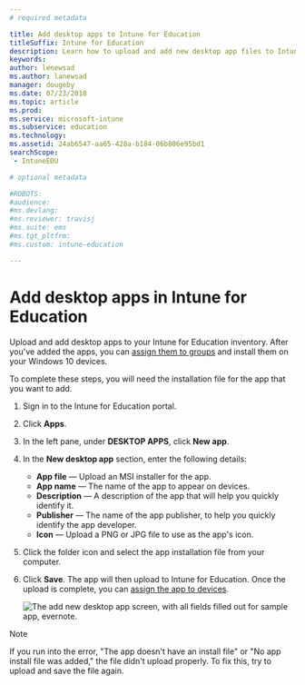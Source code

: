 ```yaml
---
# required metadata

title: Add desktop apps to Intune for Education
titleSuffix: Intune for Education
description: Learn how to upload and add new desktop app files to Intune for Education.
keywords:
author: lenewsad
ms.author: lanewsad
manager: dougeby
ms.date: 07/23/2018
ms.topic: article
ms.prod:
ms.service: microsoft-intune
ms.subservice: education
ms.technology:
ms.assetid: 24ab6547-aa65-428a-b184-06b806e95bd1
searchScope:
 - IntuneEDU

# optional metadata

#ROBOTS:
#audience:
#ms.devlang:
#ms.reviewer: travisj
#ms.suite: ems
#ms.tgt_pltfrm:
#ms.custom: intune-education

---
```


# Add desktop apps in Intune for Education

Upload and add desktop apps to your Intune for Education inventory. After you've added the apps, you can [assign them to groups](install-apps.md) and install them on your Windows 10 devices.  

To complete these steps, you will need the installation file for the app that you want to add.  

1. Sign in to the Intune for Education portal.
2. Click **Apps**.
3. In the left pane, under **DESKTOP APPS**, click **New app**.
4. In the **New desktop app** section, enter the following details:
   * **App file** — Upload an MSI installer for the app.
   * **App name** — The name of the app to appear on devices.
   * **Description** — A description of the app that will help you quickly identify it.
   * **Publisher** — The name of the app publisher, to help you quickly identify the app developer.
   * **Icon** — Upload a PNG or JPG file to use as the app's icon.
5. Click the folder icon and select the app installation file from your computer. 
6. Click **Save**. The app will then upload to Intune for Education. Once the upload is complete, you can [assign the app to devices](install-apps.md). 

   ![The add new desktop app screen, with all fields filled out for sample app, evernote.](./media/apps-004-filled-out-desktop-app.png)  

> [!NOTE]
> If you run into the error, "The app doesn't have an install file" or "No app install file was added," the file didn't upload properly. To fix this, try to upload and save the file again.

